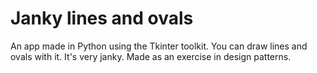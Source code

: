 # Janky lines and ovals

An app made in Python using the Tkinter toolkit. You can draw lines and ovals with it. It's very janky. Made as an exercise in design patterns.
